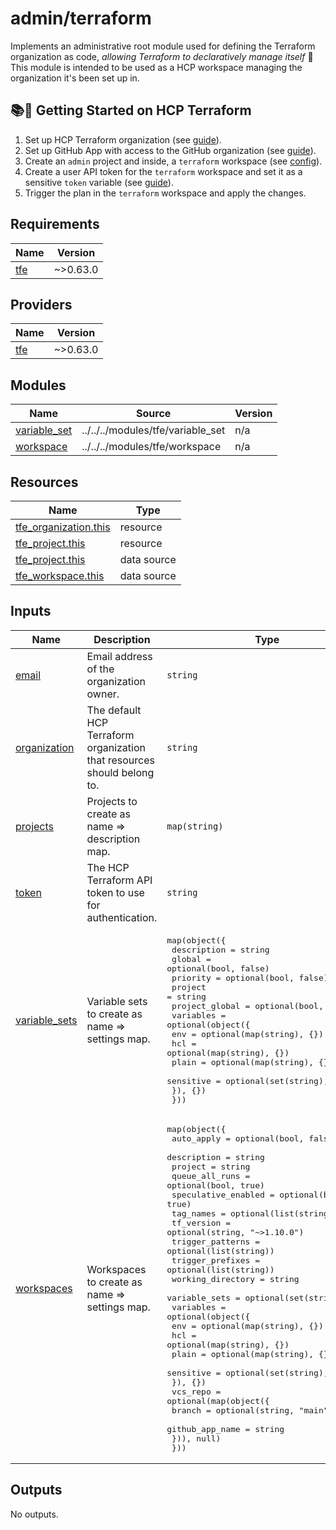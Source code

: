 # admin/terraform

Implements an administrative root module used for defining the Terraform organization as code, _allowing Terraform to declaratively manage itself_ 🤯  
This module is intended to be used as a HCP workspace managing the organization it's been set up in.


## 📚🚀 Getting Started on HCP Terraform

1. Set up HCP Terraform organization (see [guide](https://developer.hashicorp.com/terraform/tutorials/cloud-get-started/cloud-sign-up#create-an-account)).
2. Set up GitHub App with access to the GitHub organization (see [guide](https://developer.hashicorp.com/terraform/enterprise/application-administration/github-app-integration)).
3. Create an `admin` project and inside, a `terraform` workspace (see [config](./root/admin/terraform/terraform.tfvars)).
4. Create a user API token for the `terraform` workspace and set it as a sensitive `token` variable (see [guide](https://developer.hashicorp.com/terraform/cloud-docs/users-teams-organizations/users#tokens)).
5. Trigger the plan in the `terraform` workspace and apply the changes.

<!-- BEGIN_TF_DOCS -->
## Requirements

| Name | Version |
|------|---------|
| <a name="requirement_tfe"></a> [tfe](#requirement\_tfe) | ~>0.63.0 |

## Providers

| Name | Version |
|------|---------|
| <a name="provider_tfe"></a> [tfe](#provider\_tfe) | ~>0.63.0 |

## Modules

| Name | Source | Version |
|------|--------|---------|
| <a name="module_variable_set"></a> [variable\_set](#module\_variable\_set) | ../../../modules/tfe/variable_set | n/a |
| <a name="module_workspace"></a> [workspace](#module\_workspace) | ../../../modules/tfe/workspace | n/a |

## Resources

| Name | Type |
|------|------|
| [tfe_organization.this](https://registry.terraform.io/providers/hashicorp/tfe/latest/docs/resources/organization) | resource |
| [tfe_project.this](https://registry.terraform.io/providers/hashicorp/tfe/latest/docs/resources/project) | resource |
| [tfe_project.this](https://registry.terraform.io/providers/hashicorp/tfe/latest/docs/data-sources/project) | data source |
| [tfe_workspace.this](https://registry.terraform.io/providers/hashicorp/tfe/latest/docs/data-sources/workspace) | data source |

## Inputs

| Name | Description | Type | Default | Required |
|------|-------------|------|---------|:--------:|
| <a name="input_email"></a> [email](#input\_email) | Email address of the organization owner. | `string` | n/a | yes |
| <a name="input_organization"></a> [organization](#input\_organization) | The default HCP Terraform organization that resources should belong to. | `string` | n/a | yes |
| <a name="input_projects"></a> [projects](#input\_projects) | Projects to create as name => description map. | `map(string)` | `{}` | no |
| <a name="input_token"></a> [token](#input\_token) | The HCP Terraform API token to use for authentication. | `string` | n/a | yes |
| <a name="input_variable_sets"></a> [variable\_sets](#input\_variable\_sets) | Variable sets to create as name => settings map. | <pre>map(object({<br/>    description    = string<br/>    global         = optional(bool, false)<br/>    priority       = optional(bool, false)<br/>    project        = string<br/>    project_global = optional(bool, false)<br/>    variables = optional(object({<br/>      env       = optional(map(string), {})<br/>      hcl       = optional(map(string), {})<br/>      plain     = optional(map(string), {})<br/>      sensitive = optional(set(string), [])<br/>    }), {})<br/>  }))</pre> | `{}` | no |
| <a name="input_workspaces"></a> [workspaces](#input\_workspaces) | Workspaces to create as name => settings map. | <pre>map(object({<br/>    auto_apply          = optional(bool, false)<br/>    description         = string<br/>    project             = string<br/>    queue_all_runs      = optional(bool, true)<br/>    speculative_enabled = optional(bool, true)<br/>    tag_names           = optional(list(string))<br/>    tf_version          = optional(string, "~>1.10.0")<br/>    trigger_patterns    = optional(list(string))<br/>    trigger_prefixes    = optional(list(string))<br/>    working_directory   = string<br/>    variable_sets       = optional(set(string), [])<br/>    variables = optional(object({<br/>      env       = optional(map(string), {})<br/>      hcl       = optional(map(string), {})<br/>      plain     = optional(map(string), {})<br/>      sensitive = optional(set(string), [])<br/>    }), {})<br/>    vcs_repo = optional(map(object({<br/>      branch          = optional(string, "main")<br/>      github_app_name = string<br/>    })), null)<br/>  }))</pre> | `{}` | no |

## Outputs

No outputs.
<!-- END_TF_DOCS -->